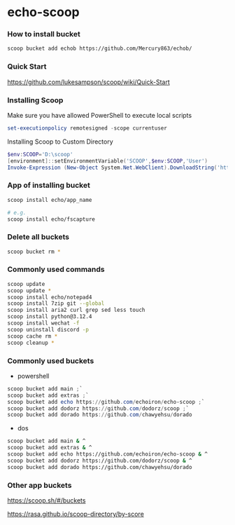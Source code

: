 
# echo-scoop

### How to install bucket

```bash
scoop bucket add echob https://github.com/Mercury863/echob/
```
### Quick Start

<https://github.com/lukesampson/scoop/wiki/Quick-Start>

### Installing Scoop

Make sure you have allowed PowerShell to execute local scripts

```powershell
set-executionpolicy remotesigned -scope currentuser
```

Installing Scoop to Custom Directory

```powershell
$env:SCOOP='D:\scoop'
[environment]::setEnvironmentVariable('SCOOP',$env:SCOOP,'User')
Invoke-Expression (New-Object System.Net.WebClient).DownloadString('https://get.scoop.sh')
```

### App of installing bucket

```bash
scoop install echo/app_name

# e.g.
scoop install echo/fscapture
```

### Delete all buckets
```bash
scoop bucket rm *
```

### Commonly used commands
```bash
scoop update
scoop update *
scoop install echo/notepad4
scoop install 7zip git --global
scoop install aria2 curl grep sed less touch
scoop install python@3.12.4
scoop install wechat -f
scoop uninstall discord -p
scoop cache rm *
scoop cleanup *
```

###  Commonly used buckets
- powershell
```powershell
scoop bucket add main ;`
scoop bucket add extras ;`
scoop bucket add echo https://github.com/echoiron/echo-scoop ;`
scoop bucket add dodorz https://github.com/dodorz/scoop ;`
scoop bucket add dorado https://github.com/chawyehsu/dorado
```

- dos
```bash
scoop bucket add main & ^
scoop bucket add extras & ^
scoop bucket add echo https://github.com/echoiron/echo-scoop & ^
scoop bucket add dodorz https://github.com/dodorz/scoop & ^
scoop bucket add dorado https://github.com/chawyehsu/dorado
```

###  Other app buckets
<https://scoop.sh/#/buckets>

<https://rasa.github.io/scoop-directory/by-score>
